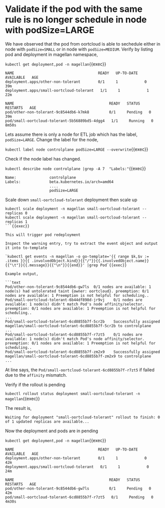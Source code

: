 # Validate if the pod with the same rule is no longer schedule in node with podSize=LARGE

We have observed that the pod from oortcloud is able to sechedule either in node with `podSize=SMALL` or in node with `podSize=MEDIUM`. Verify by listing pod and deployment in magellan namespace,

`kubectl get deployment,pod -n magellan`{{exec}}

```text
NAME                                      READY   UP-TO-DATE   AVAILABLE   AGE
deployment.apps/other-non-tolerant        0/1     1            0           39m
deployment.apps/small-oortcloud-tolerant   1/1     1            1           22m

NAME                                           READY   STATUS    RESTARTS   AGE
pod/other-non-tolerant-9c8544db6-k7mk8         0/1     Pending   0          39m
pod/small-oortcloud-tolerant-5b56889bd5-4dgg4   1/1     Running   0          8m50s
```

Lets assume there is only a node for ETL job which has the label, `podSize=LARGE`.
Change the label for the node,

`kubectl label node controlplane podSize=LARGE --overwrite`{{exec}}

Check if the node label has changed.

`kubectl describe node controlplane |grep -A 7  "Labels:"`{{exec}}

```text
Name:               controlplane
Labels:             beta.kubernetes.io/arch=amd64
                    ....
                    podSize=LARGE

```

Scale down `small-oortcloud-tolerant` deployment then scale up

```
kubectl scale deployment -n magellan small-oortcloud-tolerant --replicas 0
kubectl scale deployment -n magellan small-oortcloud-tolerant --replicas 1
```{{exec}}

This will trigger pod redeployment

Inspect the warning entry, try to extract the event object and output it into to-template

`kubectl get events -n magellan -o go-template='{{ range $k,$v := .items }}{{ .involvedObject.kind}}{{"/"}}{{.involvedObject.name}}{{"\t"}}{{.message}}{{"\n"}}{{end}}' |grep Pod`{{exec}}

Example output,

```text
Pod/other-non-tolerant-9c8544db6-gw7ls  0/1 nodes are available: 1 node(s) had untolerated taint {owner: oortcloud}. preemption: 0/1 nodes are available: 1 Preemption is not helpful for scheduling..
Pod/small-oortcloud-tolerant-6b44df898d-jr9vj    0/1 nodes are available: 1 node(s) didn't match Pod's node affinity/selector. preemption: 0/1 nodes are available: 1 Preemption is not helpful for scheduling..
...
Pod/small-oortcloud-tolerant-6cd8855b7f-5cr2b    Successfully assigned magellan/small-oortcloud-tolerant-6cd8855b7f-5cr2b to controlplane
...
Pod/small-oortcloud-tolerant-6cd8855b7f-r7zt5    0/1 nodes are available: 1 node(s) didn't match Pod's node affinity/selector. preemption: 0/1 nodes are available: 1 Preemption is not helpful for scheduling..
Pod/small-oortcloud-tolerant-6cd8855b7f-zm2x9    Successfully assigned magellan/small-oortcloud-tolerant-6cd8855b7f-zm2x9 to controlplane
...
```

At line says, the `Pod/small-oortcloud-tolerant-6cd8855b7f-r7zt5` if failed due to the `affinity` mismatch.

Verify if the rollout is pending

`kubectl rollout status deployment small-oortcloud-tolerant -n magellan`{{exec}}

The result is,

```text
Waiting for deployment "small-oortcloud-tolerant" rollout to finish: 0 of 1 updated replicas are available...
```

Now the deployment and pods are in pending

`kubectl get deployment,pod -n magellan`{{exec}}

```text
NAME                                      READY   UP-TO-DATE   AVAILABLE   AGE
deployment.apps/other-non-tolerant        0/1     1            0           42m
deployment.apps/small-oortcloud-tolerant   0/1     1            0           24m

NAME                                           READY   STATUS    RESTARTS   AGE
pod/other-non-tolerant-9c8544db6-gw7ls         0/1     Pending   0          42m
pod/small-oortcloud-tolerant-6cd8855b7f-r7zt5   0/1     Pending   0          4m30s
```

